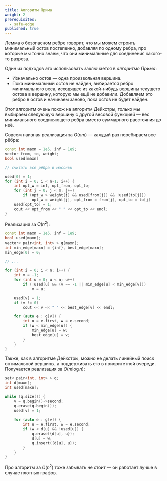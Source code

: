 ```yaml
---
title: Алгоритм Прима
weight: 2
prerequisites:
  - safe-edge
published: true
---
```


Лемма о безопасном ребре говорит, что мы можем строить минимальный остов постепенно, добавляя по одному ребра, про которые мы точно знаем, что они минимальные для соединения какого-то разреза.

Один из подходов это использовать заключается в *алгоритме Прима*:

- Изначально остов — одна произвольная вершина.
- Пока минимальный остов не найден, выбирается ребро минимального веса, исходящее из какой-нибудь вершины текущего остова в вершину, которую мы ещё не добавили. Добавляем это ребро в остов и начинаем заново, пока остов не будет найден.

Этот алгоритм очень похож на алгоритм Дейкстры, только мы выбираем следующую вершину с другой весовой функцией — вес минимального соединяющего ребра вместо суммарного расстояния до неё.

Совсем наивная реализация за $O(nm)$ — каждый раз перебираем все рёбра:

```c++
const int maxn = 1e5, inf = 1e9;
vector from, to, weight;
bool used[maxn]

// считать все рёбра в массивы

used[0] = 1;
for (int i = 0; i < n-1; i++) {
    int opt_w = inf, opt_from, opt_to;
    for (int j = 0; j < m; j++)
        if (opt_w > weight[j] && used[from[j]] && !used[to[j]])
            opt_w = weight[j], opt_from = from[j], opt_to = to[j]
    used[opt_to] = 1;
    cout << opt_from << " " << opt_to << endl;
}
```

Реализация за $O(n^2)$:

```c++
const int maxn = 1e5, inf = 1e9;
bool used[maxn];
vector< pair<int, int> > g[maxn];
int min_edge[maxn] = {inf}, best_edge[maxn];
min_edge[0] = 0;

// ...

for (int i = 0; i < n; i++) {
    int v = -1;
    for (int u = 0; u < n; u++)
        if (!used[u] && (v == -1 || min_edge[u] < min_edge[v]))
            v = u;

    used[v] = 1;
    if (v != 0)
        cout << v << " " << best_edge[v] << endl;

    for (auto e : g[v]) {
        int u = e.first, w = e.second;
        if (w < min_edge[u]) {
            min_edge[u] = w;
            best_edge[u] = v;
        }
    }
}
```

Также, как в алгоритме Дейкстры, можно не делать линейный поиск оптимальной вершины, а поддерживать его в приоритетной очереди. Получается реализация за $O(m \log n)$:

```c++
set< pair<int, int> > q;
int d[maxn];
int used[maxn];

while (q.size()) {
    v = q.begin()->second;
    q.erase(q.begin());
	used[v] = 1;
  	
    for (auto e : g[v]) {
        int u = e.first, w = e.second;
        if (w < d[u] && !used[u]) {
            q.erase({d[u], u});
            d[u] = w;
            q.insert({d[u], u});
        }
    }
}
```

Про алгоритм за $O(n^2)$ тоже забывать не стоит — он работает лучше в случае плотных графов.
